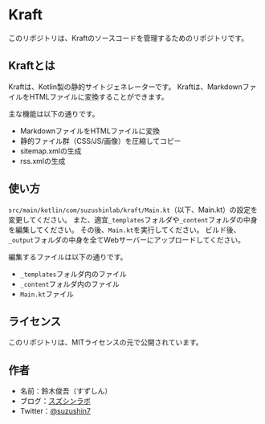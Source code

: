 # Kraft

このリポジトリは、Kraftのソースコードを管理するためのリポジトリです。

## Kraftとは

Kraftは、Kotlin製の静的サイトジェネレーターです。
Kraftは、MarkdownファイルをHTMLファイルに変換することができます。

主な機能は以下の通りです。

- MarkdownファイルをHTMLファイルに変換
- 静的ファイル群（CSS/JS/画像）を圧縮してコピー
- sitemap.xmlの生成
- rss.xmlの生成

## 使い方

`src/main/kotlin/com/suzushinlab/kraft/Main.kt`（以下、Main.kt）の設定を変更してください。
また、適宜`_templates`フォルダや`_content`フォルダの中身を編集してください。
その後、`Main.kt`を実行してください。
ビルド後、`_output`フォルダの中身を全てWebサーバーにアップロードしてください。

編集するファイルは以下の通りです。

- `_templates`フォルダ内のファイル
- `_content`フォルダ内のファイル
- `Main.kt`ファイル

## ライセンス

このリポジトリは、MITライセンスの元で公開されています。

## 作者

- 名前：鈴木俊吾（すずしん）
- ブログ：[スズシンラボ](https://suzushinlab.com/)
- Twitter：[@suzushin7](https://twitter.com/suzushin7)
